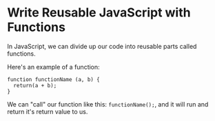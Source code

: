 # Write Reusable JavaScript with Functions
In JavaScript, we can divide up our code into reusable parts called functions.

Here's an example of a function:

```
function functionName (a, b) {
  return(a + b);
}
```

We can "call" our function like this: `functionName();`, and it will run and return it's return value to us.
